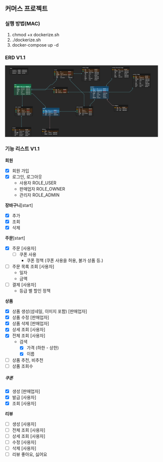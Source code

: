 ## 커머스 프로젝트

### 실행 방법(MAC)
1. chmod +x dockerize.sh 
2. ./dockerize.sh
3. docker-compose up -d

### ERD V1.1
<img src="image/ErdV2.png" width="800">

### 기능 리스트 V1.1

**회원** 
- [x]  회원 가입
- [x] 로그인, 로그아웃
  - 사용자 ROLE_USER
  - 판매업자 ROLE_OWNER
  - 관리자 ROLE_ADMIN

**장바구니**[start]
- [x] 추가
- [x] 조회 
- [x] 삭제

 **주문**[start]
- [x] 주문 [사용자]
  - [ ] 쿠폰 사용
    - 쿠폰 정책 (쿠폰 사용을 허용, 불가 상품 등.)
- [ ] 주문 목록 조회 [사용자]
  - 일자
  - 금액
- [ ] 결제 [사용자]
  - 등급 별 할인 정책

**상품**
- [x] 상품 생성(섬네일, 이미지 포함) [판매업자]
- [x] 상품 수정 [판매업자]
- [x] 상품 삭제 [판매업자]
- [x] 상세 조회 [사용자]
- [x] 전체 조회 [사용자]
  - 검색
    - [x] 가격 (하한 - 상한)
    - [x] 이름
- [ ] 상품 추천, 비추천
- [ ] 상품 조회수

##### **쿠폰**
- [x]  생성 [판매업자]
- [x]  발급 [사용자]
- [x]  조회 [사용자]

**리뷰**
- [ ] 생성 [사용자]
- [ ] 전체 조회 [사용자]
- [ ] 상세 조회 [사용자]
- [ ] 수정 [사용자]
- [ ] 삭제 [사용자]
- [ ] 리뷰 좋아요, 싫어요
